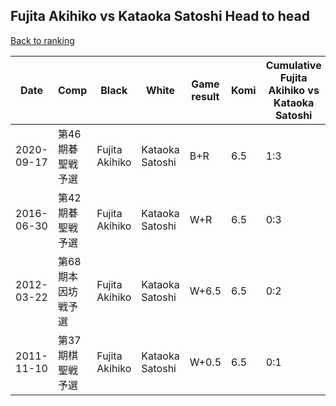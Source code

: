 ## Fujita Akihiko vs Kataoka Satoshi Head to head

[Back to ranking](../../index.md)




| **Date** | **Comp** | **Black** | **White** | **Game result** | **Komi** | **Cumulative Fujita Akihiko vs Kataoka Satoshi** | **Fujita Akihiko streak** | **Kataoka Satoshi streak** | 
| --- | --- | --- | --- | --- | --- | --- | --- | --- |
| 2020-09-17 | 第46期碁聖戦予選 | Fujita Akihiko | Kataoka Satoshi | B+R | 6.5 | 1:3 | 1 | 0 | 
| 2016-06-30 | 第42期碁聖戦予選 | Fujita Akihiko | Kataoka Satoshi | W+R | 6.5 | 0:3 | 0 | 3 | 
| 2012-03-22 | 第68期本因坊戦予選 | Fujita Akihiko | Kataoka Satoshi | W+6.5 | 6.5 | 0:2 | 0 | 2 | 
| 2011-11-10 | 第37期棋聖戦予選 | Fujita Akihiko | Kataoka Satoshi | W+0.5 | 6.5 | 0:1 | 0 | 1 |




